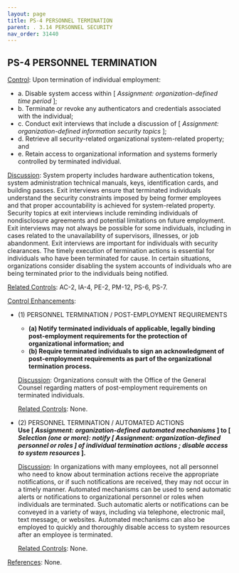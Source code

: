 ```yaml
---
layout: page
title: PS-4 PERSONNEL TERMINATION 
parent: . 3.14 PERSONNEL SECURITY 
nav_order: 31440 
---
```


## PS-4 PERSONNEL TERMINATION

<ins>Control</ins>: Upon termination of individual employment:
* a. Disable system access within [ _Assignment: organization-defined time period_ ];
* b. Terminate or revoke any authenticators and credentials associated with the individual;
* c. Conduct exit interviews that include a discussion of [ _Assignment: organization-defined information security topics_ ];
* d. Retrieve all security-related organizational system-related property; and
* e. Retain access to organizational information and systems formerly controlled by terminated individual.

<ins>Discussion</ins>: System property includes hardware authentication tokens, system administration technical manuals, keys, identification cards, and building passes. Exit interviews ensure that terminated individuals understand the security constraints imposed by being former employees and that proper accountability is achieved for system-related property. Security topics at exit interviews include reminding individuals of nondisclosure agreements and potential limitations on future employment. Exit interviews may not always be possible for some individuals, including in cases related to the unavailability of supervisors, illnesses, or job abandonment. Exit interviews are important for individuals with security clearances. The timely execution of termination actions is essential for individuals who have been terminated for cause. In certain situations, organizations consider disabling the system accounts of individuals who are being terminated prior to the individuals being notified.
   
<ins>Related Controls</ins>: AC-2, IA-4, PE-2, PM-12, PS-6, PS-7.

<ins>Control Enhancements</ins>:
   
* (1) PERSONNEL TERMINATION / POST-EMPLOYMENT REQUIREMENTS<br>
    * **(a) Notify terminated individuals of applicable, legally binding post-employment requirements for the protection of organizational information; and**
    * **(b) Require terminated individuals to sign an acknowledgment of post-employment requirements as part of the organizational termination process.**

    <ins>Discussion</ins>: Organizations consult with the Office of the General Counsel regarding matters of post-employment requirements on terminated individuals.

    <ins>Related Controls</ins>: None.
   
* (2) PERSONNEL TERMINATION / AUTOMATED ACTIONS<br>
**Use [ _Assignment: organization-defined automated mechanisms_ ] to [ _Selection (one or more): notify [ Assignment: organization-defined personnel or roles ] of individual termination actions ; disable access to system resources_ ].**

    <ins>Discussion</ins>: In organizations with many employees, not all personnel who need to know about termination actions receive the appropriate notifications, or if such notifications are received, they may not occur in a timely manner. Automated mechanisms can be used to send automatic alerts or notifications to organizational personnel or roles when individuals are terminated. Such automatic alerts or notifications can be conveyed in a variety of ways, including via telephone, electronic mail, text message, or websites. Automated mechanisms can also be employed to quickly and thoroughly disable access to system resources after an employee is terminated.

    <ins>Related Controls</ins>: None.

<ins>References</ins>: None.

